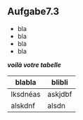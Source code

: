 ## Aufgabe7.3
* bla
* bla
* bla
* bla

**_voilà votre tabelle_**

|blabla|blibli|
| ------ | ------ |
|lksdnéas|askjdbf|
|alskdnf|alsdn|
